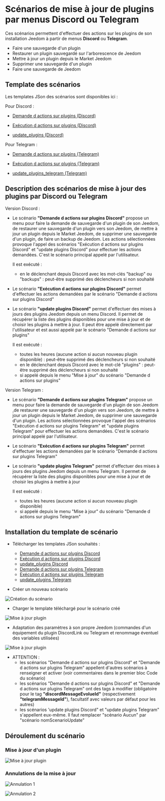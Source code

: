 # Scénarios de mise à jour de plugins par menus Discord ou Telegram

Ces scénarios permettent d'effectuer des actions sur les plugins de son installation Jeedom à partir de menus **Discord** ou **Telegram**.
- Faire une sauvegarde d'un plugin
- Restaurer un plugin sauvegardé sur l'arborescence de Jeedom
- Mettre à jour un plugin depuis le Market Jeedom
- Supprimer une sauvegarde d'un plugin
- Faire une sauvegarde de Jeedom

## Template des scénarios

Les templates JSon des scénarios sont disponibles ici :

Pour Discord :

- [Demande d actions sur plugins (Discord)](./templates/demande_d_actions_sur_plugins_discord.json)

- [Exécution d actions sur plugins (Discord)](./templates/execution_d_actions_sur_plugins_discord.json)

- [update_plugins (Discord)](./templates/update_plugins_discord.json)

Pour Telegram :

- [Demande d actions sur plugins (Telegram)](./templates/demande_d_actions_sur_plugins_telegram.json)

- [Exécution d actions sur plugins (Telegram)](./templates/execution_d_actions_sur_plugins_telegram.json)

- [update_plugins_telegram (Telegram)](./templates/update_plugins_telegram.json)

## Description des scénarios de mise à jour des plugins par Discord ou Telegram

Version Discord :

- Le scénario **"Demande d actions sur plugins Discord"** propose un menu pour faire la demande de sauvegarde d'un plugin de son Jeedom, de restaurer une sauvegarde d'un plugin vers son Jeedom, de mettre à jour un plugin depuis le Market Jeedom, de supprimer une sauvegarde d'un plugin, de faire un backup de Jeedom.
  Les actions sélectionnées provoque l'appel des scénarios "Exécution d actions sur plugins Discord" et "update plugins Discord" pour effectuer les actions demandées.
  C'est le scénario principal appelé par l'utilisateur.

  Il est exécuté :
    - en le déclenchant depuis Discord avec les mot-clés "backup" ou "backups" : peut-être supprimé des déclencheurs si non souhaité

- Le scénario **"Exécution d actions sur plugins Discord"** permet d'effectuer les actions demandées par le scénario "Demande d actions sur plugins Discord"

- Le scénario **"update plugins Discord"** permet d'effectuer des mises à jours des plugins Jeedom depuis un menu Discord.
  Il permet de récupérer la liste des plugins disponibles pour une mise à jour et de choisir les plugins à mettre à jour.
  Il peut être appelé directement par l'utilisateur et est aussi appelé par le scénario "Demande d actions sur plugins"

  Il est exécuté :
    - toutes les heures (aucune action si aucun nouveau plugin disponible) : peut-être supprimé des déclencheurs si non souhaité
    - en le déclenchant depuis Discord avec le mot-clé "plugins" : peut-être supprimé des déclencheurs si non souhaité
    - si appelé depuis le menu "Mise à jour" du scénario "Demande d actions sur plugins"

Version Telegram :

- Le scénario **"Demande d actions sur plugins Telegram"** propose un menu pour faire la demande de sauvegarde d'un plugin de son Jeedom ,de restaurer une sauvegarde d'un plugin vers son Jeedom, de mettre à jour un plugin depuis le Market Jeedom, de supprimer une sauvegarde d'un plugin.
  Les actions sélectionnées provoque l'appel des scénarios "Exécution d actions sur plugins Telegram" et "update plugins Telegram" pour effectuer les actions demandées.
  C'est le scénario principal appelé par l'utilisateur.

- Le scénario **"Exécution d actions sur plugins Telegram"** permet d'effectuer les actions demandées par le scénario "Demande d actions sur plugins Telegram"
 
- Le scénario **"update plugins Telegram"** permet d'effectuer des mises à jours des plugins Jeedom depuis un menu Telegram.
  Il permet de récupérer la liste des plugins disponibles pour une mise à jour et de choisir les plugins à mettre à jour

  Il est exécuté :
    - toutes les heures (aucune action si aucun nouveau plugin disponible)
    - si appelé depuis le menu "Mise à jour" du scénario "Demande d actions sur plugins Telegram"

## Installation du template de scénario

- Télécharger les templates JSon souhaités : 
  - [Demande d actions sur plugins Discord](./templates/demande_d_actions_sur_plugins_discord.json)
  - [Exécution d actions sur plugins Discord](./templates/execution_d_actions_sur_plugins_discord.json)
  - [update_plugins Discord](./templates/update_plugins_discord.json)
  - [Demande d actions sur plugins Telegram](./templates/demande_d_actions_sur_plugins_telegram.json)
  - [Exécution d actions sur plugins Telegram](./templates/execution_d_actions_sur_plugins_telegram.json)
  - [update_plugins Telegram](./templates/update_plugins_telegram.json)

- Créer un nouveau scénario

![Création du scénario](./doc/images/createScenario.png)

- Charger le template téléchargé pour le scénario créé

![Mise à jour plugin](./doc/images/loadTemplate.png)

- Adaptation des paramètres à son propre Jeedom (commandes d'un équipement du plugin DiscordLink ou Telegram et renommage éventuel des variables utilisées)

![Mise à jour plugin](./doc/images/applyTemplate.png)

- ATTENTION : 
  - les scénarios "Demande d actions sur plugins Discord" et "Demande d actions sur plugins Telegram" appellent d'autres scénarios à renseigner et activer (voir commentaires dans le premier bloc Code du scénario)
  - les scénarios "Demande d actions sur plugins Discord" et "Demande d actions sur plugins Telegram" ont des tags à modifier (obligatoire pour le tag **"discordMessageEvolueId"** (respectivement **"telegramMessageId"**), facultatif avec valeurs par défaut pour les autres)  
  - les scénarios 'update plugins Discord" et "update plugins Telegram" s'appellent eux-même. Il faut remplacer "scénario Aucun" par "scénario nomScenarioUpdate"

## Déroulement du scénario

### Mise à jour d'un plugin

![Mise à jour plugin](./doc/images/updatePlugin.png)

### Annulations de la mise à jour

![Annulation 1](./doc/images/updateCancelled.png)

![Annulation 2](./doc/images/UpdateCanceledFromList.png)
